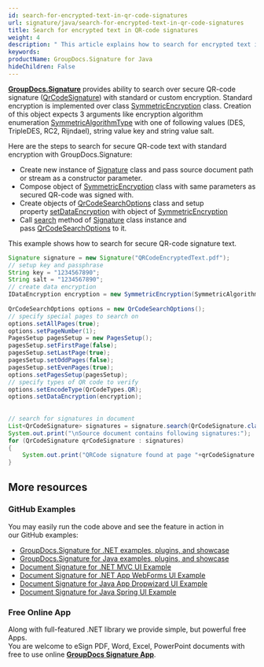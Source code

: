 ```yaml
---
id: search-for-encrypted-text-in-qr-code-signatures
url: signature/java/search-for-encrypted-text-in-qr-code-signatures
title: Search for encrypted text in QR-code signatures
weight: 4
description: " This article explains how to search for encrypted text in QR-code electronic signatures in the document metadata. This topic contains example of standard encryption usage and searching for encrypted text in the QR-code electronic signature with further decryption by GroupDocs.Signature API."
keywords: 
productName: GroupDocs.Signature for Java
hideChildren: False
---
```

[**GroupDocs.Signature**](https://products.groupdocs.com/signature/java) provides ability to search over secure QR-code signature ([QrCodeSignature](https://apireference.groupdocs.com/java/signature/com.groupdocs.signature.domain.signatures/QrCodeSignature)) with standard or custom encryption. Standard encryption is implemented over class [SymmetricEncryption](https://apireference.groupdocs.com/java/signature/com.groupdocs.signature.domain.extensions.encryption/SymmetricEncryption) class. Creation of this object expects 3 arguments like encryption algorithm enumeration [SymmetricAlgorithmType](https://apireference.groupdocs.com/java/signature/com.groupdocs.signature.domain.extensions.encryption/SymmetricAlgorithmType) with one of following values (DES, TripleDES, RC2, Rijndael), string value key and string value salt.

Here are the steps to search for secure QR-code text with standard encryption with GroupDocs.Signature:

*   Create new instance of [Signature](https://apireference.groupdocs.com/java/signature/com.groupdocs.signature/Signature) class and pass source document path or stream as a constructor parameter.    
*   Compose object of [SymmetricEncryption](https://apireference.groupdocs.com/java/signature/com.groupdocs.signature.domain.extensions.encryption/SymmetricEncryption) class with same parameters as secured QR-code was signed with.      
*   Create objects of [QrCodeSearchOptions](https://apireference.groupdocs.com/java/signature/com.groupdocs.signature.options.search/QrCodeSearchOptions) class and setup property [setDataEncryption](https://apireference.groupdocs.com/java/signature/com.groupdocs.signature.options.search/QrCodeSearchOptions#setDataEncryption(com.groupdocs.signature.domain.extensions.encryption.IDataEncryption)) with object of [SymmetricEncryption](https://apireference.groupdocs.com/signature/java/com.groupdocs.signature.domain.extensions.encryption/SymmetricEncryption)
*   Call [search](https://apireference.groupdocs.com/java/signature/com.groupdocs.signature/Signature#search(java.lang.Class,%20com.groupdocs.signature.options.search.SearchOptions)) method of [Signature](https://apireference.groupdocs.com/java/signature/com.groupdocs.signature/Signature) class instance and pass [QrCodeSearchOptions](https://apireference.groupdocs.com/java/signature/com.groupdocs.signature.options.search/QrCodeSearchOptions) to it.
    

This example shows how to search for secure QR-code signature text.

```java
Signature signature = new Signature("QRCodeEncryptedText.pdf");
// setup key and passphrase
String key = "1234567890";
String salt = "1234567890";
// create data encryption
IDataEncryption encryption = new SymmetricEncryption(SymmetricAlgorithmType.Rijndael, key, salt);
 
QrCodeSearchOptions options = new QrCodeSearchOptions();
// specify special pages to search on
options.setAllPages(true);
options.setPageNumber(1);
PagesSetup pagesSetup = new PagesSetup();
pagesSetup.setFirstPage(false);
pagesSetup.setLastPage(true);
pagesSetup.setOddPages(false);
pagesSetup.setEvenPages(true);
options.setPagesSetup(pagesSetup);
// specify types of QR code to verify
options.setEncodeType(QrCodeTypes.QR);
options.setDataEncryption(encryption);
 
 
// search for signatures in document
List<QrCodeSignature> signatures = signature.search(QrCodeSignature.class,options);
System.out.print("\nSource document contains following signatures:");
for (QrCodeSignature qrCodeSignature : signatures)
{
    System.out.print("QRCode signature found at page "+qrCodeSignature.getPageNumber()+" with type "+qrCodeSignature.getEncodeType().getTypeName()+" and text "+ qrCodeSignature.getText());
}
```

## More resources

### GitHub Examples 

You may easily run the code above and see the feature in action in our GitHub examples:

*   [GroupDocs.Signature for .NET examples, plugins, and showcase](https://github.com/groupdocs-signature/GroupDocs.Signature-for-.NET)    
*   [GroupDocs.Signature for Java examples, plugins, and showcase](https://github.com/groupdocs-signature/GroupDocs.Signature-for-Java)    
*   [Document Signature for .NET MVC UI Example](https://github.com/groupdocs-signature/GroupDocs.Signature-for-.NET-MVC)    
*   [Document Signature for .NET App WebForms UI Example](https://github.com/groupdocs-signature/GroupDocs.Signature-for-.NET-WebForms)    
*   [Document Signature for Java App Dropwizard UI Example](https://github.com/groupdocs-signature/GroupDocs.Signature-for-Java-Dropwizard)   
*   [Document Signature for Java Spring UI Example](https://github.com/groupdocs-signature/GroupDocs.Signature-for-Java-Spring)
    

### Free Online App 

Along with full-featured .NET library we provide simple, but powerful free Apps.  
You are welcome to eSign PDF, Word, Excel, PowerPoint documents with free to use online **[GroupDocs Signature App](https://products.groupdocs.app/signature)**.
